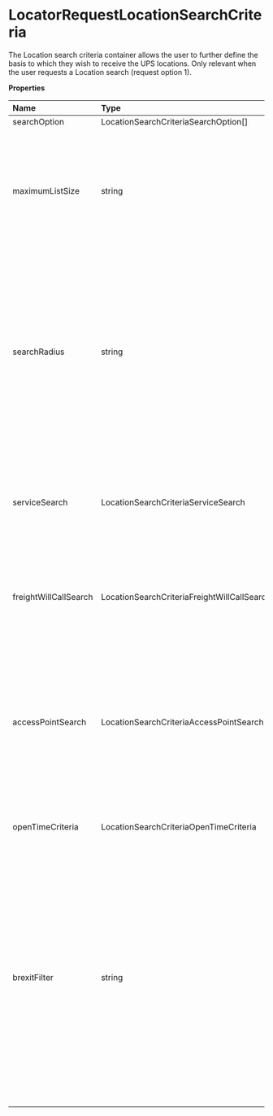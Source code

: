 # LocatorRequestLocationSearchCriteria

The Location search criteria container allows the user to further define the basis to which they wish to receive the UPS locations. Only relevant when the user requests a Location search (request option 1).

**Properties**

| Name                  | Type                                        | Required | Description                                                                                                                                                                                                                                                                                                                 |
| :-------------------- | :------------------------------------------ | :------- | :-------------------------------------------------------------------------------------------------------------------------------------------------------------------------------------------------------------------------------------------------------------------------------------------------------------------------- |
| searchOption          | LocationSearchCriteriaSearchOption[]        | ❌       |                                                                                                                                                                                                                                                                                                                             |
| maximumListSize       | string                                      | ❌       | If present, indicates the maximum number of locations the client wishes to receive in response; ranges from 1 to 50 with a default value of 5.                                                                                                                                                                              |
| searchRadius          | string                                      | ❌       | Defines the maximum radius the user wishes to search for a UPS location. If the user does not specify, the default value is 100 miles. Whole numbers only. Valid values are: 5-100 for UnitOfMeasure MI 5-150 for UnitOfMesaure KM                                                                                          |
| serviceSearch         | LocationSearchCriteriaServiceSearch         | ❌       | Allows for users to further define the search criteria. Refer to the rules specified in Service Search section.                                                                                                                                                                                                             |
| freightWillCallSearch | LocationSearchCriteriaFreightWillCallSearch | ❌       | Freight Will Call Search Container. Required if SearchOption is '05-Freight Will Call Search'                                                                                                                                                                                                                               |
| accessPointSearch     | LocationSearchCriteriaAccessPointSearch     | ❌       | Applicable for request option 64 only. This contains inclusion and exclusion criteria for address search. It also contains Account Number and Access Point Public ID search elements.                                                                                                                                       |
| openTimeCriteria      | LocationSearchCriteriaOpenTimeCriteria      | ❌       | Container to hold open times of the Location.                                                                                                                                                                                                                                                                               |
| brexitFilter          | string                                      | ❌       | Brexit Filter. Applicable for country code GB; Pass the PostalCode for the address in the location search if Brexit functionality is desired. UAPs with postal code starts with BT returned when brexit filter starts with BT, else UAPs returned with non BT postal code. Applicable for UAP and Proximal building search. |

<!-- This file was generated by liblab | https://liblab.com/ -->
